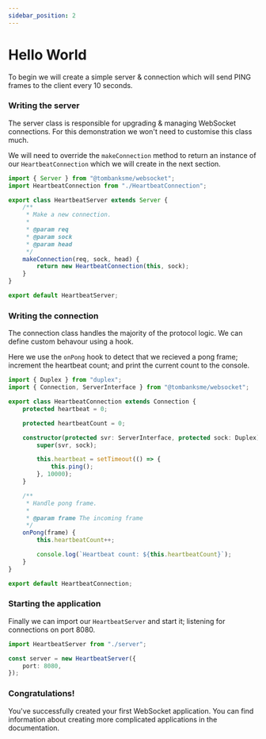 ```yaml
---
sidebar_position: 2
---
```


# Hello World

To begin we will create a simple server & connection which will send PING frames
to the client every 10 seconds.

### Writing the server

The server class is responsible for upgrading & managing WebSocket connections. For this
demonstration we won't need to customise this class much.

We will need to override the `makeConnection` method to return an instance of our
`HeartbeatConnection` which we will create in the next section.

```typescript title="/src/server.ts"
import { Server } from "@tombanksme/websocket";
import HeartbeatConnection from "./HeartbeatConnection";

export class HeartbeatServer extends Server {
	/**
	 * Make a new connection.
	 *
	 * @param req
	 * @param sock
	 * @param head
	 */
	makeConnection(req, sock, head) {
		return new HeartbeatConnection(this, sock);
	}
}

export default HeartbeatServer;
```

### Writing the connection

The connection class handles the majority of the protocol logic. We can define custom behavour using a hook.

Here we use the `onPong` hook to detect that we recieved a pong frame; increment the
heartbeat count; and print the current count to the console.

```typescript title="/src/connection.ts"
import { Duplex } from "duplex";
import { Connection, ServerInterface } from "@tombanksme/websocket";

export class HeartbeatConnection extends Connection {
	protected heartbeat = 0;

	protected heartbeatCount = 0;

	constructor(protected svr: ServerInterface, protected sock: Duplex) {
		super(svr, sock);

		this.heartbeat = setTimeout(() => {
			this.ping();
		}, 10000);
	}

	/**
	 * Handle pong frame.
	 *
	 * @param frame The incoming frame
	 */
	onPong(frame) {
		this.heartbeatCount++;

		console.log(`Heartbeat count: ${this.heartbeatCount}`);
	}
}

export default HeartbeatConnection;
```

### Starting the application

Finally we can import our `HeartbeatServer` and start it; listening for connections on port 8080.

```typescript title="/src/index.ts"
import HeartbeatServer from "./server";

const server = new HeartbeatServer({
	port: 8080,
});
```

### Congratulations!

You've successfully created your first WebSocket application. You can find information
about creating more complicated applications in the documentation.

